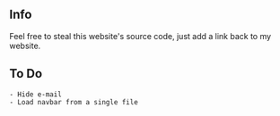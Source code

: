 ## Info
Feel free to steal this website's source code, just add a link back to my website. 

## To Do
    - Hide e-mail
    - Load navbar from a single file